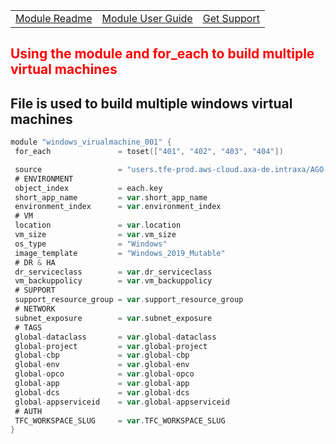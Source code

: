 ||||
|:--|:--|:--
|[Module Readme](https://github.axa.com/ago-sharedtferegistry/terraform-azure-vm/blob/master/README.md)|[Module User Guide](../)|[Get Support](https://confluence.axa.com/confluence/x/L49iDw)|
##
## <font color="red"><b>Using the module and for_each to build multiple virtual machines</b></font>
File is used to build multiple windows virtual machines
---
```go
module "windows_virualmachine_001" {
 for_each               = toset(["401", "402", "403", "404"])

 source                 = "users.tfe-prod.aws-cloud.axa-de.intraxa/AGO-SharedModules/vm/azure"
 # ENVIRONMENT
 object_index           = each.key
 short_app_name         = var.short_app_name
 environment_index      = var.environment_index
 # VM
 location               = var.location
 vm_size                = var.vm_size
 os_type                = "Windows"
 image_template         = "Windows_2019_Mutable"
 # DR & HA
 dr_serviceclass        = var.dr_serviceclass
 vm_backuppolicy        = var.vm_backuppolicy
 # SUPPORT
 support_resource_group = var.support_resource_group
 # NETWORK
 subnet_exposure        = var.subnet_exposure
 # TAGS
 global-dataclass       = var.global-dataclass
 global-project         = var.global-project
 global-cbp             = var.global-cbp
 global-env             = var.global-env
 global-opco            = var.global-opco
 global-app             = var.global-app
 global-dcs             = var.global-dcs
 global-appserviceid    = var.global-appserviceid
 # AUTH
 TFC_WORKSPACE_SLUG     = var.TFC_WORKSPACE_SLUG
}
```